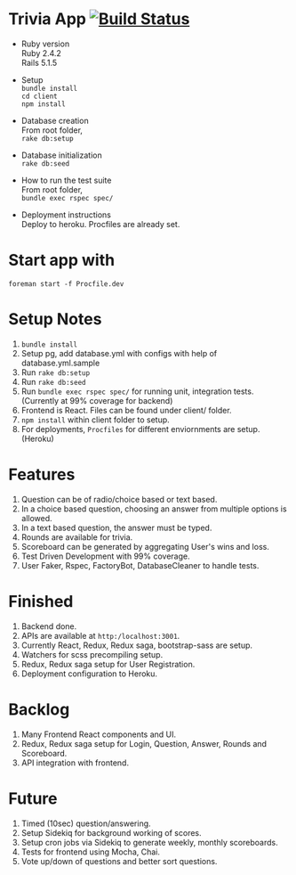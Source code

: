 # Trivia App [![Build Status](https://travis-ci.org/satyapramodh/trivia.svg?branch=master)](https://travis-ci.org/satyapramodh/trivia.svg?branch=master)

* Ruby version \
Ruby 2.4.2 \
Rails 5.1.5

* Setup \
`bundle install` \
`cd client` \
`npm install`

* Database creation \
From root folder, \
`rake db:setup`

* Database initialization \
`rake db:seed`

* How to run the test suite \
From root folder, \
`bundle exec rspec spec/`

* Deployment instructions \
Deploy to heroku. Procfiles are already set.

# Start app with
`foreman start -f Procfile.dev`


# Setup Notes
1. `bundle install`
2. Setup pg, add database.yml with configs with help of database.yml.sample
3. Run `rake db:setup`
4. Run `rake db:seed`
5. Run `bundle exec rspec spec/` for running unit, integration tests. (Currently at 99% coverage for backend)
6. Frontend is React. Files can be found under client/ folder.
7. `npm install` within client folder to setup.
8. For deployments, `Procfiles` for different enviornments are setup. (Heroku)

# Features
1. Question can be of radio/choice based or text based.
2. In a choice based question, choosing an answer from multiple options is allowed.
3. In a text based question, the answer must be typed.
4. Rounds are available for trivia.
5. Scoreboard can be generated by aggregating User's wins and loss.
6. Test Driven Development with 99% coverage.
7. User Faker, Rspec, FactoryBot, DatabaseCleaner to handle tests.

# Finished
1. Backend done.
2. APIs are available at `http:/localhost:3001`.
3. Currently React, Redux, Redux saga, bootstrap-sass are setup.
4. Watchers for scss precompiling setup.
5. Redux, Redux saga setup for User Registration.
6. Deployment configuration to Heroku.

# Backlog
1. Many Frontend React components and UI.
2. Redux, Redux saga setup for Login, Question, Answer, Rounds and Scoreboard.
3. API integration with frontend.

# Future
1. Timed (10sec) question/answering.
2. Setup Sidekiq for background working of scores.
3. Setup cron jobs via Sidekiq to generate weekly, monthly scoreboards.
4. Tests for frontend using Mocha, Chai.
5. Vote up/down of questions and better sort questions.